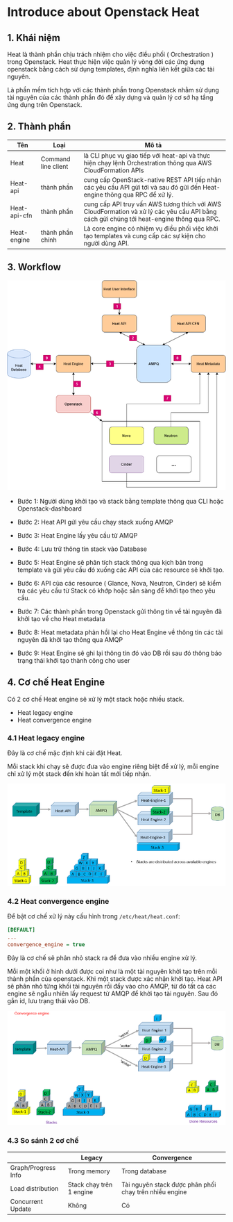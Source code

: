 # Introduce about Openstack Heat

## 1. Khái niệm

Heat là thành phần chịu trách nhiệm cho việc điều phối ( Orchestration ) trong Openstack. Heat thực hiện việc quản lý vòng đời các ứng dụng openstack bằng cách sử dụng templates, định nghĩa liên kết giữa các tài nguyên.

Là phần mềm tích hợp với các thành phần trong Openstack nhằm sử dụng tài nguyên của các thành phần đó để xây dựng và quản lý cơ sở hạ tầng ứng dụng trên Openstack.

## 2. Thành phần 


|Tên|Loại|Mô tả|
|---|---|---|
|Heat|Command line client|là CLI phục vụ giao tiếp với heat-api và thực hiện chạy lệnh Orchestration thông qua AWS CloudFormation APIs|
|Heat-api|thành phần|cung cấp OpenStack-native REST API tiếp nhận các yêu cầu API gửi tới và sau đó gửi đến Heat-engine thông qua RPC để xử lý.|
|Heat-api-cfn|thành phần|cung cấp API truy vấn AWS tương thích với AWS CloudFormation và xử lý các yêu cầu API  bằng cách gửi chúng tới heat-engine thông qua RPC.|
|Heat-engine|thành phần chính|Là core engine có nhiệm vụ điều phối việc khởi tạo templates và cung cấp các sự kiện cho người dùng API.|


## 3. Workflow

![images](../../images/heat-workflow.png)

- Bước 1: Người dùng khởi tạo và stack bằng template thông qua CLI hoặc Openstack-dashboard

- Bước 2: Heat API gửi yêu cầu chạy stack xuống AMQP

- Bước 3: Heat Engine lấy yêu cầu từ AMQP

- Bước 4: Lưu trữ thông tin stack vào Database

- Bước 5: Heat Engine sẽ phân tích stack thông qua kịch bản trong template và gửi yêu cầu đó xuống các API của các resource sẽ khởi tạo.

- Bước 6: API của các resource ( Glance, Nova, Neutron, Cinder) sẽ kiểm tra các yêu cầu từ Stack có khớp hoặc sẵn sàng để khởi tạo theo yêu cầu.

- Bước 7: Các thành phần trong Openstack gửi thông tin về tài nguyên đã khởi tạo về cho Heat metadata

- Bước 8: Heat metadata phản hồi lại cho Heat Engine về thông tin các tài nguyên đã khởi tạo thông qua AMQP

- Bước 9: Heat Engine sẽ ghi lại thông tin đó vào DB rồi sau đó thông báo trạng thái khởi tạo thành công cho user

## 4. Cơ chế Heat Engine

Có 2 cơ chế Heat engine sẽ xử lý một stack hoặc nhiều stack.
- Heat legacy engine
- Heat convergence engine


### 4.1 Heat legacy engine

Đây là cơ chế mặc định khi cài đặt Heat.

Mỗi stack khi chạy sẽ được đưa vào engine riêng biệt để xử lý, mỗi engine chỉ xử lý một stack đến khi hoàn tất mới tiếp nhận.

![images](../../images/heat-legacy.png)


### 4.2 Heat convergence engine

Để bật cơ chế xử lý này cấu hình trong `/etc/heat/heat.conf`:
```ini
[DEFAULT]
...
convergence_engine = true
```
Đây là cơ chế sẽ phân nhỏ stack ra để đưa vào nhiều engine xử lý.

Mỗi một khối ở hình dưới được coi như là một tài nguyên khởi tạo trên mỗi thành phần của openstack. Khi một stack được xác nhận khởi tạo.  Heat API sẽ phân nhỏ từng khối tài nguyên rồi đẩy vào cho AMQP, từ đó tất cả các engine sẽ ngẫu nhiên lấy request từ AMQP để khởi tạo tài nguyên. Sau đó gắn id, lưu trạng thái vào DB.

![images](../../images/heat-convergence.png)

### 4.3 So sánh 2 cơ chế

||Legacy|Convergence|
|---|---|---|
|Graph/Progress Info|Trong memory|Trong database|
|Load distribution|Stack chạy trên 1 engine|Tài nguyên stack được phân phối chạy trên nhiều engine|
|Concurrent Update|Không|Có|

